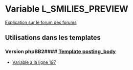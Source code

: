 # Variable L_SMILIES_PREVIEW
[Explication sur le forum des forums](http://forum.forumactif.com/t294113-listing-des-variables#L_SMILIES_PREVIEW)
## Utilisations dans les templates
### Version phpBB2#### [Template posting_body](subsilver/posting_body.md)
* [Variable à la ligne 197](../subsilver/posting_body.tpl#L197)